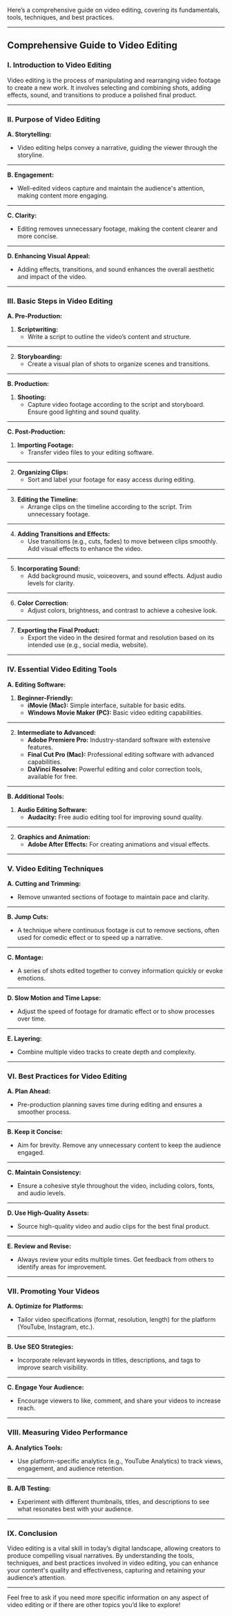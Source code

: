 Here’s a comprehensive guide on video editing, covering its fundamentals, tools, techniques, and best practices.

---

## Comprehensive Guide to Video Editing

### **I. Introduction to Video Editing**

Video editing is the process of manipulating and rearranging video footage to create a new work. It involves selecting and combining shots, adding effects, sound, and transitions to produce a polished final product.

---

### **II. Purpose of Video Editing**

**A. Storytelling:**
- Video editing helps convey a narrative, guiding the viewer through the storyline.

---

**B. Engagement:**
- Well-edited videos capture and maintain the audience's attention, making content more engaging.

---

**C. Clarity:**
- Editing removes unnecessary footage, making the content clearer and more concise.

---

**D. Enhancing Visual Appeal:**
- Adding effects, transitions, and sound enhances the overall aesthetic and impact of the video.

---

### **III. Basic Steps in Video Editing**

**A. Pre-Production:**
1. **Scriptwriting:**
   - Write a script to outline the video’s content and structure.
  
---

2. **Storyboarding:**
   - Create a visual plan of shots to organize scenes and transitions.

---

**B. Production:**
1. **Shooting:**
   - Capture video footage according to the script and storyboard. Ensure good lighting and sound quality.

---

**C. Post-Production:**
1. **Importing Footage:**
   - Transfer video files to your editing software.

---

2. **Organizing Clips:**
   - Sort and label your footage for easy access during editing.

---

3. **Editing the Timeline:**
   - Arrange clips on the timeline according to the script. Trim unnecessary footage.

---

4. **Adding Transitions and Effects:**
   - Use transitions (e.g., cuts, fades) to move between clips smoothly. Add visual effects to enhance the video.

---

5. **Incorporating Sound:**
   - Add background music, voiceovers, and sound effects. Adjust audio levels for clarity.

---

6. **Color Correction:**
   - Adjust colors, brightness, and contrast to achieve a cohesive look.

---

7. **Exporting the Final Product:**
   - Export the video in the desired format and resolution based on its intended use (e.g., social media, website).

---

### **IV. Essential Video Editing Tools**

**A. Editing Software:**
1. **Beginner-Friendly:**
   - **iMovie (Mac):** Simple interface, suitable for basic edits.
   - **Windows Movie Maker (PC):** Basic video editing capabilities.

---

2. **Intermediate to Advanced:**
   - **Adobe Premiere Pro:** Industry-standard software with extensive features.
   - **Final Cut Pro (Mac):** Professional editing software with advanced capabilities.
   - **DaVinci Resolve:** Powerful editing and color correction tools, available for free.

---

**B. Additional Tools:**
1. **Audio Editing Software:**
   - **Audacity:** Free audio editing tool for improving sound quality.
  
---

2. **Graphics and Animation:**
   - **Adobe After Effects:** For creating animations and visual effects.

---

### **V. Video Editing Techniques**

**A. Cutting and Trimming:**
- Remove unwanted sections of footage to maintain pace and clarity.

---

**B. Jump Cuts:**
- A technique where continuous footage is cut to remove sections, often used for comedic effect or to speed up a narrative.

---

**C. Montage:**
- A series of shots edited together to convey information quickly or evoke emotions.

---

**D. Slow Motion and Time Lapse:**
- Adjust the speed of footage for dramatic effect or to show processes over time.

---

**E. Layering:**
- Combine multiple video tracks to create depth and complexity.

---

### **VI. Best Practices for Video Editing**

**A. Plan Ahead:**
- Pre-production planning saves time during editing and ensures a smoother process.

---

**B. Keep it Concise:**
- Aim for brevity. Remove any unnecessary content to keep the audience engaged.

---

**C. Maintain Consistency:**
- Ensure a cohesive style throughout the video, including colors, fonts, and audio levels.

---

**D. Use High-Quality Assets:**
- Source high-quality video and audio clips for the best final product.

---

**E. Review and Revise:**
- Always review your edits multiple times. Get feedback from others to identify areas for improvement.

---

### **VII. Promoting Your Videos**

**A. Optimize for Platforms:**
- Tailor video specifications (format, resolution, length) for the platform (YouTube, Instagram, etc.).

---

**B. Use SEO Strategies:**
- Incorporate relevant keywords in titles, descriptions, and tags to improve search visibility.

---

**C. Engage Your Audience:**
- Encourage viewers to like, comment, and share your videos to increase reach.

---

### **VIII. Measuring Video Performance**

**A. Analytics Tools:**
- Use platform-specific analytics (e.g., YouTube Analytics) to track views, engagement, and audience retention.

---

**B. A/B Testing:**
- Experiment with different thumbnails, titles, and descriptions to see what resonates best with your audience.

---

### **IX. Conclusion**

Video editing is a vital skill in today’s digital landscape, allowing creators to produce compelling visual narratives. By understanding the tools, techniques, and best practices involved in video editing, you can enhance your content's quality and effectiveness, capturing and retaining your audience’s attention.

---

Feel free to ask if you need more specific information on any aspect of video editing or if there are other topics you’d like to explore!
